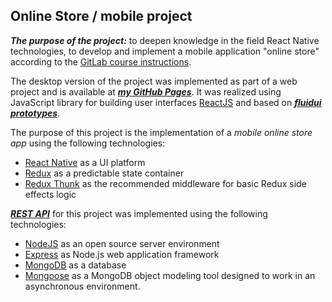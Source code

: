 ## Online Store / mobile project

***The purpose of the project:*** to deepen knowledge in the field React Native technologies, to develop and implement a mobile application "online store" according to the [GitLab course instructions](https://gitlab.labranet.jamk.fi/TTOW0635/Mobile-Project).  

The desktop version of the project was implemented as part of a web project and is available at ***[my GitHub Pages](https://sudexp.github.io/online-store/build/)***. It was realized using JavaScript library for building user interfaces [ReactJS](https://reactjs.org/) and based on ***[fluidui prototypes](https://www.fluidui.com/editor/live/preview/cF9Ddm5UcTRCVjlTSDdoV3RzYWRwMDh5eEdsbXpvZFZweQ==)***.  

The purpose of this project is the implementation of a *mobile online store app* using the following technologies:  

- [React Native](https://facebook.github.io/react-native/) as a UI platform  
- [Redux](https://redux.js.org/) as a predictable state container  
- [Redux Thunk](https://github.com/reduxjs/redux-thunk/) as the recommended middleware for basic Redux side effects logic  

***[REST API](https://github.com/sudexp/mobile-project-api)*** for this project was implemented using the following technologies:
- [NodeJS](https://nodejs.org/en/) as an open source server environment  
- [Express](https://expressjs.com/) as Node.js web application framework  
- [MongoDB](https://www.mongodb.com/) as a database  
- [Mongoose](https://mongoosejs.com/) as a MongoDB object modeling tool designed to work in an asynchronous environment.  
